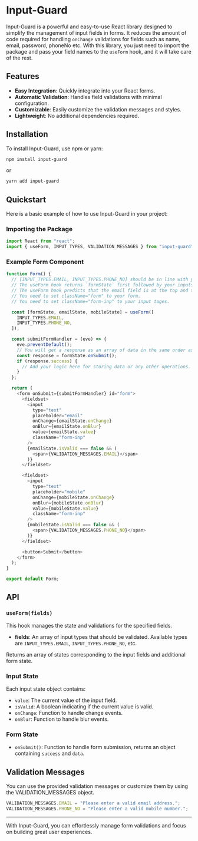 # Input-Guard

Input-Guard is a powerful and easy-to-use React library designed to simplify the management of input fields in forms. It reduces the amount of code required for handling `onChange` validations for fields such as name, email, password, phoneNo etc. With this library, you just need to import the package and pass your field names to the `useForm` hook, and it will take care of the rest.

## Features

- **Easy Integration**: Quickly integrate into your React forms.
- **Automatic Validation**: Handles field validations with minimal configuration.
- **Customizable**: Easily customize the validation messages and styles.
- **Lightweight**: No additional dependencies required.

## Installation

To install Input-Guard, use npm or yarn:

```bash
npm install input-guard
```

or

```bash
yarn add input-guard
```

## Quickstart

Here is a basic example of how to use Input-Guard in your project:

### Importing the Package

```javascript
import React from "react";
import { useForm, INPUT_TYPES, VALIDATION_MESSAGES } from "input-guard";
```

### Example Form Component

```javascript
function Form() {
  // [INPUT_TYPES.EMAIL, INPUT_TYPES.PHONE_NO] should be in line with your form input fields.
  // The useForm hook returns `formState` first followed by your inputstates, in the specified order.
  // The useForm hook predicts that the email field is at the top and then mobile.
  // You need to set className="form" to your form.
  // You need to set className="form-inp" to your input tages.

  const [formState, emailState, mobileState] = useForm([
    INPUT_TYPES.EMAIL,
    INPUT_TYPES.PHONE_NO,
  ]);

  const submitFormHandler = (eve) => {
    eve.preventDefault();
    // You will get a response as an array of data in the same order as passed in the `useForm` hook.
    const response = formState.onSubmit();
    if (response.success) {
      // Add your logic here for storing data or any other operations.
    }
  };

  return (
    <form onSubmit={submitFormHandler} id="form">
      <fieldset>
        <input
          type="text"
          placeholder="email"
          onChange={emailState.onChange}
          onBlur={emailState.onBlur}
          value={emailState.value}
          className="form-inp"
        />
        {emailState.isValid === false && (
          <span>{VALIDATION_MESSAGES.EMAIL}</span>
        )}
      </fieldset>

      <fieldset>
        <input
          type="text"
          placeholder="mobile"
          onChange={mobileState.onChange}
          onBlur={mobileState.onBlur}
          value={mobileState.value}
          className="form-inp"
        />
        {mobileState.isValid === false && (
          <span>{VALIDATION_MESSAGES.PHONE_NO}</span>
        )}
      </fieldset>

      <button>Submit</button>
    </form>
  );
}

export default Form;
```

## API

### `useForm(fields)`

This hook manages the state and validations for the specified fields.

- **fields**: An array of input types that should be validated. Available types are `INPUT_TYPES.EMAIL`, `INPUT_TYPES.PHONE_NO`, etc.

Returns an array of states corresponding to the input fields and additional form state.

### Input State

Each input state object contains:

- `value`: The current value of the input field.
- `isValid`: A boolean indicating if the current value is valid.
- `onChange`: Function to handle change events.
- `onBlur`: Function to handle blur events.

### Form State

- `onSubmit()`: Function to handle form submission, returns an object containing `success` and `data`.

## Validation Messages

You can use the provided validation messages or customize them by using the VALIDATION_MESSAGES object.

```javascript
VALIDATION_MESSAGES.EMAIL = "Please enter a valid email address.";
VALIDATION_MESSAGES.PHONE_NO = "Please enter a valid mobile number.";
```

---

With Input-Guard, you can effortlessly manage form validations and focus on building great user experiences.
